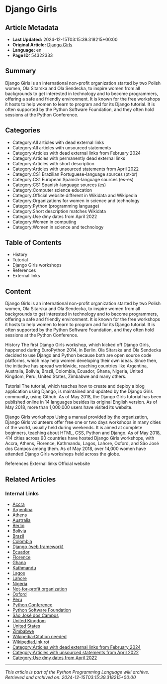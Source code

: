 # Django Girls

## Article Metadata

- **Last Updated:** 2024-12-15T03:15:39.318215+00:00
- **Original Article:** [Django Girls](https://en.wikipedia.org/wiki/Django_Girls)
- **Language:** en
- **Page ID:** 54322333

## Summary

Django Girls is an international non-profit organization started by two Polish women, Ola Sitarska and Ola Sendecka, to inspire women from all backgrounds to get interested in technology and to become programmers, offering a safe and friendly environment. It is known for the free workshops it hosts to help women to learn to program and for its Django tutorial. It is often supported by the Python Software Foundation, and they often hold sessions at the Python Conference.

## Categories

- Category:All articles with dead external links
- Category:All articles with unsourced statements
- Category:Articles with dead external links from February 2024
- Category:Articles with permanently dead external links
- Category:Articles with short description
- Category:Articles with unsourced statements from April 2022
- Category:CS1 Brazilian Portuguese-language sources (pt-br)
- Category:CS1 European Spanish-language sources (es-es)
- Category:CS1 Spanish-language sources (es)
- Category:Computer science education
- Category:Official website different in Wikidata and Wikipedia
- Category:Organizations for women in science and technology
- Category:Python (programming language)
- Category:Short description matches Wikidata
- Category:Use dmy dates from April 2022
- Category:Women in computing
- Category:Women in science and technology

## Table of Contents

- History
- Tutorial
- Django Girls workshops
- References
- External links

## Content

Django Girls is an international non-profit organization started by two Polish women, Ola Sitarska and Ola Sendecka, to inspire women from all backgrounds to get interested in technology and to become programmers, offering a safe and friendly environment. It is known for the free workshops it hosts to help women to learn to program and for its Django tutorial. It is often supported by the Python Software Foundation, and they often hold sessions at the Python Conference.

History
The first Django Girls workshop, which kicked off Django Girls, happened during EuroPython 2014, in Berlin.  Ola Sitarska and Ola Sendecka decided to use Django and Python because both are open source code platforms, which may help women developing their own ideas. Since then, the initiative has spread worldwide, reaching countries like Argentina, Australia, Bolivia, Brazil, Colombia, Ecuador, Ghana, Nigeria, United Kingdom, Peru, United States, Zimbabwe and many others.

Tutorial
The tutorial, which teaches how to create and deploy a blog application using Django, is maintained and updated by the Django Girls community, using  Github. As of May 2018, the Django Girls tutorial has been published online in 14 languages besides its original English version. As of May 2018, more than 1,000,000 users have visited its website.

Django Girls workshops
Using a manual provided by the organization, Django Girls volunteers offer free one or two days workshops in many cities of the world, usually held during weekends. It is aimed at complete beginners, teaching about HTML, CSS, Python and Django. As of May 2018, 414 cities across 90 countries have hosted Django Girls workshops, with Accra, Athens, Florence, Kathmandu, Lagos, Lahore, Oxford, and São José dos Campos among them. As of May 2018, over 14,000 women have attended Django Girls workshops held across the globe.

References
External links
Official website

## Related Articles

### Internal Links

- [Accra](https://en.wikipedia.org/wiki/Accra)
- [Argentina](https://en.wikipedia.org/wiki/Argentina)
- [Athens](https://en.wikipedia.org/wiki/Athens)
- [Australia](https://en.wikipedia.org/wiki/Australia)
- [Berlin](https://en.wikipedia.org/wiki/Berlin)
- [Bolivia](https://en.wikipedia.org/wiki/Bolivia)
- [Brazil](https://en.wikipedia.org/wiki/Brazil)
- [Colombia](https://en.wikipedia.org/wiki/Colombia)
- [Django (web framework)](https://en.wikipedia.org/wiki/Django_(web_framework))
- [Ecuador](https://en.wikipedia.org/wiki/Ecuador)
- [Florence](https://en.wikipedia.org/wiki/Florence)
- [Ghana](https://en.wikipedia.org/wiki/Ghana)
- [Kathmandu](https://en.wikipedia.org/wiki/Kathmandu)
- [Lagos](https://en.wikipedia.org/wiki/Lagos)
- [Lahore](https://en.wikipedia.org/wiki/Lahore)
- [Nigeria](https://en.wikipedia.org/wiki/Nigeria)
- [Not-for-profit organization](https://en.wikipedia.org/wiki/Not-for-profit_organization)
- [Oxford](https://en.wikipedia.org/wiki/Oxford)
- [Peru](https://en.wikipedia.org/wiki/Peru)
- [Python Conference](https://en.wikipedia.org/wiki/Python_Conference)
- [Python Software Foundation](https://en.wikipedia.org/wiki/Python_Software_Foundation)
- [São José dos Campos](https://en.wikipedia.org/wiki/S%C3%A3o_Jos%C3%A9_dos_Campos)
- [United Kingdom](https://en.wikipedia.org/wiki/United_Kingdom)
- [United States](https://en.wikipedia.org/wiki/United_States)
- [Zimbabwe](https://en.wikipedia.org/wiki/Zimbabwe)
- [Wikipedia:Citation needed](https://en.wikipedia.org/wiki/Wikipedia:Citation_needed)
- [Wikipedia:Link rot](https://en.wikipedia.org/wiki/Wikipedia:Link_rot)
- [Category:Articles with dead external links from February 2024](https://en.wikipedia.org/wiki/Category:Articles_with_dead_external_links_from_February_2024)
- [Category:Articles with unsourced statements from April 2022](https://en.wikipedia.org/wiki/Category:Articles_with_unsourced_statements_from_April_2022)
- [Category:Use dmy dates from April 2022](https://en.wikipedia.org/wiki/Category:Use_dmy_dates_from_April_2022)

---
_This article is part of the Python Programming Language wiki archive._
_Retrieved and archived on: 2024-12-15T03:15:39.318215+00:00_